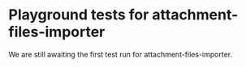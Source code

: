 # Playground tests for attachment-files-importer
We are still awaiting the first test run for attachment-files-importer.

